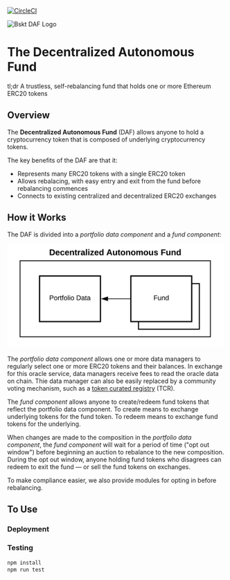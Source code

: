 [![CircleCI](https://circleci.com/gh/cryptofinlabs/bskt-daf.svg?style=svg&circle-token=7995dda412f01e937103e630b5e8a021d5e29ba5)](https://circleci.com/gh/cryptofinlabs/bskt-daf)

<img src="" alt="Bskt DAF Logo" width="150px">

# The Decentralized Autonomous Fund

tl;dr A trustless, self-rebalancing fund that holds one or more Ethereum ERC20 tokens


## Overview

The **Decentralized Autonomous Fund** (DAF) allows anyone to hold a cryptocurrency token that is
composed of underlying cryptocurrency tokens.

The key benefits of the DAF are that it:

- Represents many ERC20 tokens with a single ERC20 token
- Allows rebalacing, with easy entry and exit from the fund before rebalancing commences
- Connects to existing centralized and decentralized ERC20 exchanges

## How it Works

The DAF is divided into a *portfolio data component* and a *fund component*:

<img src="./images/bskt-overview-figure.png" alt="Bskt DAF overview" width="500px">

The *portfolio data component* allows one or more data managers to regularly select one or more ERC20 tokens
and their balances. In exchange for this oracle service, data managers receive fees to read the
oracle data on chain. Thie data manager can also be easily replaced by a community voting mechanism,
such as a [token curated registry](https://medium.com/@ilovebagels/token-curated-registries-1-0-61a232f8dac7) (TCR).

The *fund component* allows anyone to create/redeem fund tokens that reflect the portfolio data component. To
create means to exchange underlying tokens for the fund token. To redeem means to exchange fund tokens
for the underlying.

When changes are made to the composition in the *portfolio data component*, the *fund component* will wait
for a period of time ("opt out window") before beginning an auction to rebalance to the new
composition. During the opt out window, anyone holding fund tokens who disagrees can redeem to exit
the fund — or sell the fund tokens on exchanges.

To make compliance easier, we also provide modules for opting in before rebalancing.

## To Use

### Deployment


### Testing
```
npm install
npm run test
```

